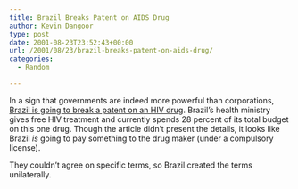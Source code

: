 ```yaml
---
title: Brazil Breaks Patent on AIDS Drug
author: Kevin Dangoor
type: post
date: 2001-08-23T23:52:43+00:00
url: /2001/08/23/brazil-breaks-patent-on-aids-drug/
categories:
  - Random

---
```

In a sign that governments are indeed more powerful than corporations, [Brazil is going to break a patent on an HIV drug][1]. Brazil&#8217;s health ministry gives free HIV treatment and currently spends 28 percent of its total budget on this one drug. Though the article didn&#8217;t present the details, it looks like Brazil _is_ going to pay something to the drug maker (under a compulsory license).
  
<!--more-->


  
They couldn&#8217;t agree on specific terms, so Brazil created the terms unilaterally.

 [1]: http://www.cnn.com/2001/WORLD/americas/08/22/aids.drug/index.html